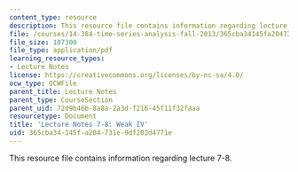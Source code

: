 ```yaml
---
content_type: resource
description: This resource file contains information regarding lecture 7-8.
file: /courses/14-384-time-series-analysis-fall-2013/365cba34145fa204731e9df202d4771e_MIT14_384F13_lec7and8.pdf
file_size: 187300
file_type: application/pdf
learning_resource_types:
- Lecture Notes
license: https://creativecommons.org/licenses/by-nc-sa/4.0/
ocw_type: OCWFile
parent_title: Lecture Notes
parent_type: CourseSection
parent_uid: 72d9b46b-8a8a-2a3d-f216-45f11f32faaa
resourcetype: Document
title: 'Lecture Notes 7-8: Weak IV'
uid: 365cba34-145f-a204-731e-9df202d4771e
---
```

This resource file contains information regarding lecture 7-8.